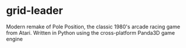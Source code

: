 grid-leader
===========

Modern remake of Pole Position, the classic 1980's arcade racing game from Atari. Written in Python using the cross-platform Panda3D game engine